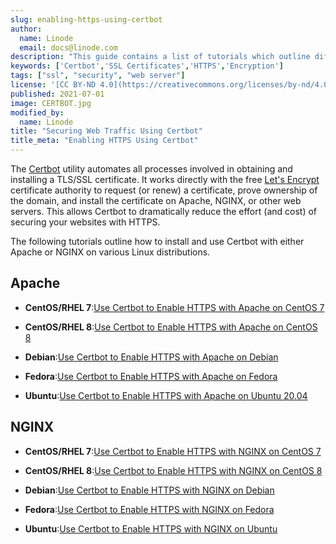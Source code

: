 ```yaml
---
slug: enabling-https-using-certbot
author:
  name: Linode
  email: docs@linode.com
description: "This guide contains a list of tutorials which outline different ways to install and use the Certbot utility with Apache web server on Linux."
keywords: ['Certbot','SSL Certificates','HTTPS','Encryption']
tags: ["ssl", "security", "web server"]
license: '[CC BY-ND 4.0](https://creativecommons.org/licenses/by-nd/4.0)'
published: 2021-07-01
image: CERTBOT.jpg
modified_by:
  name: Linode
title: "Securing Web Traffic Using Certbot"
title_meta: "Enabling HTTPS Using Certbot"
---
```


The [Certbot](https://certbot.eff.org/) utility automates all processes involved in obtaining and installing a TLS/SSL certificate. It works directly with the free [Let's Encrypt](https://letsencrypt.org/) certificate authority to request (or renew) a certificate, prove ownership of the domain, and install the certificate on Apache, NGINX, or other web servers. This allows Certbot to dramatically reduce the effort (and cost) of securing your websites with HTTPS.

The following tutorials outline how to install and use Certbot with either Apache or NGINX on various Linux distributions.

## Apache

- **CentOS/RHEL 7**:[Use Certbot to Enable HTTPS with Apache on CentOS 7](/docs/guides/enabling-https-using-certbot-with-apache-on-centos-7)

- **CentOS/RHEL 8**:[Use Certbot to Enable HTTPS with Apache on CentOS 8](/docs/guides/enabling-https-using-certbot-with-apache-on-centos-8)

- **Debian**:[Use Certbot to Enable HTTPS with Apache on Debian](/docs/guides/enabling-https-using-certbot-with-apache-on-debian)

- **Fedora**:[Use Certbot to Enable HTTPS with Apache on Fedora](/docs/guides/enabling-https-using-certbot-with-apache-on-fedora)

- **Ubuntu**:[Use Certbot to Enable HTTPS with Apache on Ubuntu 20.04](/docs/guides/enabling-https-using-certbot-with-apache-on-ubuntu)

## NGINX

- **CentOS/RHEL 7**:[Use Certbot to Enable HTTPS with NGINX on CentOS 7](/docs/guides/enabling-https-using-certbot-with-nginx-on-centos-7)

- **CentOS/RHEL 8**:[Use Certbot to Enable HTTPS with NGINX on CentOS 8](/docs/guides/enabling-https-using-certbot-with-nginx-on-centos-8)

- **Debian**:[Use Certbot to Enable HTTPS with NGINX on Debian](/docs/guides/enabling-https-using-certbot-with-nginx-on-debian)

- **Fedora**:[Use Certbot to Enable HTTPS with NGINX on Fedora](/docs/guides/enabling-https-using-certbot-with-nginx-on-fedora)

- **Ubuntu**:[Use Certbot to Enable HTTPS with NGINX on Ubuntu](/docs/guides/enabling-https-using-certbot-with-nginx-on-ubuntu)